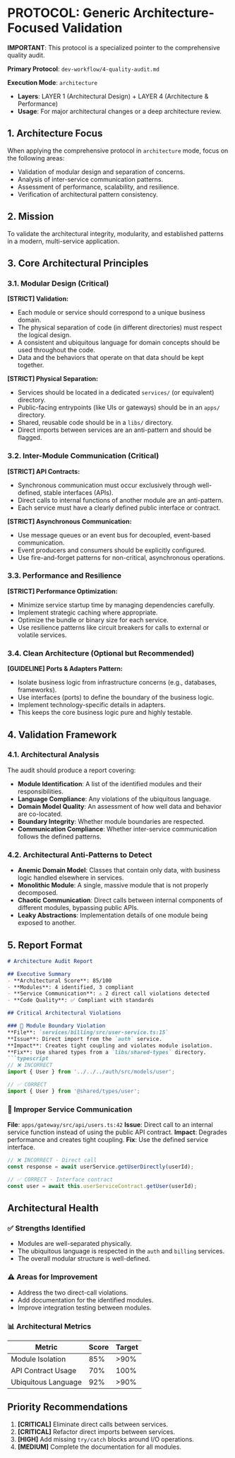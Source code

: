 # PROTOCOL: Generic Architecture-Focused Validation

**IMPORTANT**: This protocol is a specialized pointer to the comprehensive quality audit.

**Primary Protocol**: `dev-workflow/4-quality-audit.md`

**Execution Mode**: `architecture`
- **Layers**: LAYER 1 (Architectural Design) + LAYER 4 (Architecture & Performance)
- **Usage**: For major architectural changes or a deep architecture review.

## 1. Architecture Focus

When applying the comprehensive protocol in `architecture` mode, focus on the following areas:
-   Validation of modular design and separation of concerns.
-   Analysis of inter-service communication patterns.
-   Assessment of performance, scalability, and resilience.
-   Verification of architectural pattern consistency.

## 2. Mission

To validate the architectural integrity, modularity, and established patterns in a modern, multi-service application.

## 3. Core Architectural Principles

### 3.1. Modular Design (Critical)
**[STRICT] Validation:**
-   Each module or service should correspond to a unique business domain.
-   The physical separation of code (in different directories) must respect the logical design.
-   A consistent and ubiquitous language for domain concepts should be used throughout the code.
-   Data and the behaviors that operate on that data should be kept together.

**[STRICT] Physical Separation:**
-   Services should be located in a dedicated `services/` (or equivalent) directory.
-   Public-facing entrypoints (like UIs or gateways) should be in an `apps/` directory.
-   Shared, reusable code should be in a `libs/` directory.
-   Direct imports between services are an anti-pattern and should be flagged.

### 3.2. Inter-Module Communication (Critical)
**[STRICT] API Contracts:**
-   Synchronous communication must occur exclusively through well-defined, stable interfaces (APIs).
-   Direct calls to internal functions of another module are an anti-pattern.
-   Each service must have a clearly defined public interface or contract.

**[STRICT] Asynchronous Communication:**
-   Use message queues or an event bus for decoupled, event-based communication.
-   Event producers and consumers should be explicitly configured.
-   Use fire-and-forget patterns for non-critical, asynchronous operations.

### 3.3. Performance and Resilience
**[STRICT] Performance Optimization:**
-   Minimize service startup time by managing dependencies carefully.
-   Implement strategic caching where appropriate.
-   Optimize the bundle or binary size for each service.
-   Use resilience patterns like circuit breakers for calls to external or volatile services.

### 3.4. Clean Architecture (Optional but Recommended)
**[GUIDELINE] Ports & Adapters Pattern:**
-   Isolate business logic from infrastructure concerns (e.g., databases, frameworks).
-   Use interfaces (ports) to define the boundary of the business logic.
-   Implement technology-specific details in adapters.
-   This keeps the core business logic pure and highly testable.

## 4. Validation Framework

### 4.1. Architectural Analysis
The audit should produce a report covering:
-   **Module Identification**: A list of the identified modules and their responsibilities.
-   **Language Compliance**: Any violations of the ubiquitous language.
-   **Domain Model Quality**: An assessment of how well data and behavior are co-located.
-   **Boundary Integrity**: Whether module boundaries are respected.
-   **Communication Compliance**: Whether inter-service communication follows the defined patterns.

### 4.2. Architectural Anti-Patterns to Detect
-   **Anemic Domain Model**: Classes that contain only data, with business logic handled elsewhere in services.
-   **Monolithic Module**: A single, massive module that is not properly decomposed.
-   **Chaotic Communication**: Direct calls between internal components of different modules, bypassing public APIs.
-   **Leaky Abstractions**: Implementation details of one module being exposed to another.

## 5. Report Format

```markdown
# Architecture Audit Report

## Executive Summary
- **Architectural Score**: 85/100
- **Modules**: 4 identified, 3 compliant
- **Service Communication**: ⚠️ 2 direct call violations detected
- **Code Quality**: ✅ Compliant with standards

## Critical Architectural Violations

### 🚨 Module Boundary Violation
**File**: `services/billing/src/user-service.ts:15`
**Issue**: Direct import from the `auth` service.
**Impact**: Creates tight coupling and violates module isolation.
**Fix**: Use shared types from a `libs/shared-types` directory.
```typescript
// ❌ INCORRECT
import { User } from '../../../auth/src/models/user';

// ✅ CORRECT
import { User } from '@shared/types/user';
```

### 🚨 Improper Service Communication  
**File**: `apps/gateway/src/api/users.ts:42`
**Issue**: Direct call to an internal service function instead of using the public API contract.
**Impact**: Degrades performance and creates tight coupling.
**Fix**: Use the defined service interface.
```typescript
// ❌ INCORRECT - Direct call
const response = await userService.getUserDirectly(userId);

// ✅ CORRECT - Interface contract
const user = await this.userServiceContract.getUser(userId);
```

## Architectural Health
### ✅ Strengths Identified
-   Modules are well-separated physically.
-   The ubiquitous language is respected in the `auth` and `billing` services.
-   The overall modular structure is well-defined.

### ⚠️ Areas for Improvement
-   Address the two direct-call violations.
-   Add documentation for the identified modules.
-   Improve integration testing between modules.

### 📊 Architectural Metrics
| Metric | Score | Target |
|----------|-------|-----------|
| Module Isolation | 85% | >90% |
| API Contract Usage | 70% | 100% |
| Ubiquitous Language | 92% | >90% |

## Priority Recommendations
1. **[CRITICAL]** Eliminate direct calls between services.
2. **[CRITICAL]** Refactor direct imports between services.
3. **[HIGH]** Add missing `try/catch` blocks around I/O operations.
4. **[MEDIUM]** Complete the documentation for all modules.